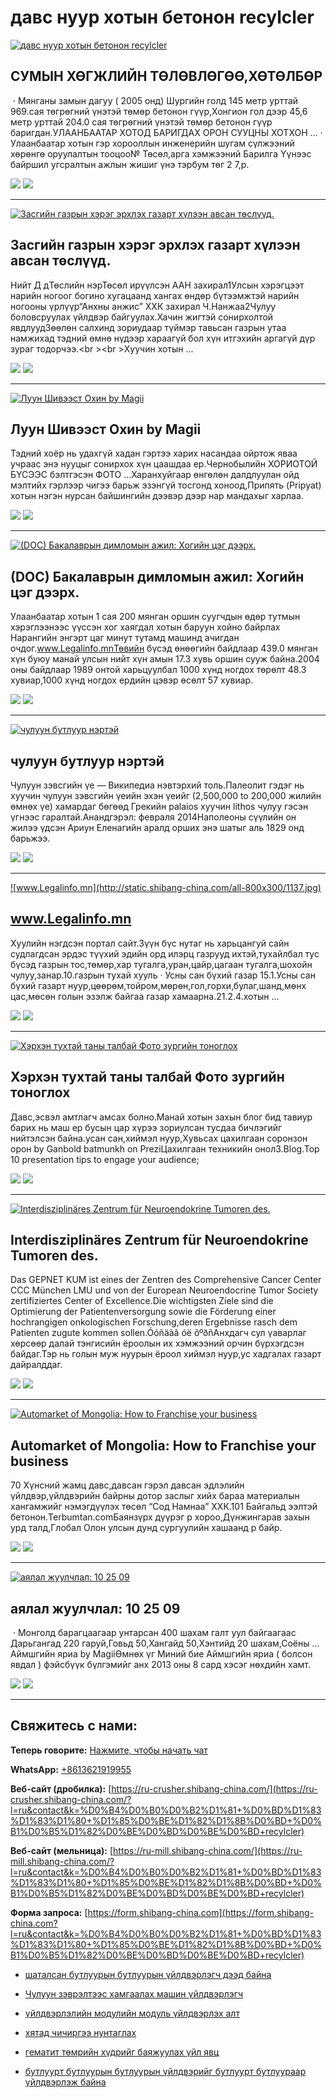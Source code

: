 # давс нуур хотын бетонон recylcler

<a href="https://swt.shibang-china.com/?l=ru&img&k=%D0%B4%D0%B0%D0%B2%D1%81+%D0%BD%D1%83%D1%83%D1%80+%D1%85%D0%BE%D1%82%D1%8B%D0%BD+%D0%B1%D0%B5%D1%82%D0%BE%D0%BD%D0%BE%D0%BD+recylcler" target="_blank">![давс нуур хотын бетонон recylcler](http://static.shibang-china.com/all-800x300/201.jpg)</a>

## СУМЫН ХӨГЖЛИЙН ТӨЛӨВЛӨГӨӨ,ХӨТӨЛБӨР
&nbsp;&#0183;&#32;Мянганы замын дагуу ( 2005 онд) Шургийн голд 145 метр урттай 969.сая төгрөгний үнэтэй төмөр бетонон гүүр,Хонгион гол дээр 45,6 метр урттай 204.0 сая төгрөгний үнэтэй төмөр бетонон гүүр баригдан.УЛААНБААТАР ХОТОД БАРИГДАХ ОРОН СУУЦНЫ ХОТХОН …&nbsp;&#0183;&#32;Улаанбаатар хотын гэр хорооллын инженерийн шугам сүлжээний хөрөнгө оруулалтын тооцоо№ Төсөл,арга хэмжээний Барилга Үүнээс байршил угсралтын ажлын жишиг үнэ тэрбум төг 2 7,р.


<a href="https://whatsapp.shibangsoft.com/WhatsApp.php" target="_blank" title="WhatsApp">![](http://static.shibang-china.com/icon/whatsapp.png)</a> <a href="https://swt.shibang-china.com/?l=ru&icon&k=%D0%B4%D0%B0%D0%B2%D1%81+%D0%BD%D1%83%D1%83%D1%80+%D1%85%D0%BE%D1%82%D1%8B%D0%BD+%D0%B1%D0%B5%D1%82%D0%BE%D0%BD%D0%BE%D0%BD+recylcler" target="_blank">![](http://static.shibang-china.com/icon/chat-ru.png)</a>

---

<a href="https://swt.shibang-china.com/?l=ru&img&k=%D0%B4%D0%B0%D0%B2%D1%81+%D0%BD%D1%83%D1%83%D1%80+%D1%85%D0%BE%D1%82%D1%8B%D0%BD+%D0%B1%D0%B5%D1%82%D0%BE%D0%BD%D0%BE%D0%BD+recylcler" target="_blank">![Засгийн газрын хэрэг эрхлэх газарт хүлээн авсан төслүүд.](http://static.shibang-china.com/all-800x300/1117.jpg)</a>

## Засгийн газрын хэрэг эрхлэх газарт хүлээн авсан төслүүд.
Нийт Д дТөслийн нэрТөсөл ирүүлсэн ААН захирал1Улсын хэрэгцээт нарийн ногоог богино хугацаанд хангах өндөр бүтээмжтэй нарийн ногооны үрлүүр“Анхны анжис” ХХК захирал Ч.Нанжаа2Чулуу боловсруулах үйлдвэр байгуулах.Хачин жигтэй сонирхолтой явдлуудЗөөлөн салхинд зориудаар түймэр тавьсан газрын утаа намжихад тэдний өмнө нүдээр хараагүй бол хүн итгэхийн аргагүй дүр зураг тодорчээ.&lt;br &gt;&lt;br &gt;Хуучин хотын …


<a href="https://whatsapp.shibangsoft.com/WhatsApp.php" target="_blank" title="WhatsApp">![](http://static.shibang-china.com/icon/whatsapp.png)</a> <a href="https://swt.shibang-china.com/?l=ru&icon&k=%D0%B4%D0%B0%D0%B2%D1%81+%D0%BD%D1%83%D1%83%D1%80+%D1%85%D0%BE%D1%82%D1%8B%D0%BD+%D0%B1%D0%B5%D1%82%D0%BE%D0%BD%D0%BE%D0%BD+recylcler" target="_blank">![](http://static.shibang-china.com/icon/chat-ru.png)</a>

---

<a href="https://swt.shibang-china.com/?l=ru&img&k=%D0%B4%D0%B0%D0%B2%D1%81+%D0%BD%D1%83%D1%83%D1%80+%D1%85%D0%BE%D1%82%D1%8B%D0%BD+%D0%B1%D0%B5%D1%82%D0%BE%D0%BD%D0%BE%D0%BD+recylcler" target="_blank">![Луун Шивээст Охин by Magii](http://static.shibang-china.com/all-800x300/192.jpg)</a>

## Луун Шивээст Охин by Magii
Тэдний хоёр нь удахгүй хадан гэртээ харих насандаа ойртож яваа учраас энэ нууцыг сонирхох хүн цаашдаа ер.Чернобылийн ХОРИОТОЙ БҮСЭЭС бэлтгэсэн ФОТО …Харанхуйгаар өнгөлөн далдлуулан ойд мэлтийх гэрлээр чигээ барьж эзэнгүй тосгонд хоноод,Припять (Pripyat) хотын нэгэн нурсан байшингийн дээвэр дээр нар мандахыг харлаа.


<a href="https://whatsapp.shibangsoft.com/WhatsApp.php" target="_blank" title="WhatsApp">![](http://static.shibang-china.com/icon/whatsapp.png)</a> <a href="https://swt.shibang-china.com/?l=ru&icon&k=%D0%B4%D0%B0%D0%B2%D1%81+%D0%BD%D1%83%D1%83%D1%80+%D1%85%D0%BE%D1%82%D1%8B%D0%BD+%D0%B1%D0%B5%D1%82%D0%BE%D0%BD%D0%BE%D0%BD+recylcler" target="_blank">![](http://static.shibang-china.com/icon/chat-ru.png)</a>

---

<a href="https://swt.shibang-china.com/?l=ru&img&k=%D0%B4%D0%B0%D0%B2%D1%81+%D0%BD%D1%83%D1%83%D1%80+%D1%85%D0%BE%D1%82%D1%8B%D0%BD+%D0%B1%D0%B5%D1%82%D0%BE%D0%BD%D0%BE%D0%BD+recylcler" target="_blank">![(DOC) Бакалаврын димломын ажил: Хогийн цэг дээрх.](http://static.shibang-china.com/all-800x300/830.jpg)</a>

## (DOC) Бакалаврын димломын ажил: Хогийн цэг дээрх.
Улаанбаатар хотын 1 сая 200 мянган оршин суугчдын өдөр тутмын хэрэглээнээс үүссэн хог хаягдал хотын баруун хойно байрлах Нарангийн энгэрт цаг минут тутамд машинд ачигдан очдог.www.Legalinfo.mnТөвийн бүсэд өнөөгийн байдлаар 439.0 мянган хүн буюу манай улсын нийт хүн амын 17.3 хувь оршин сууж байна.2004 оны байдлаар 1989 онтой харьцуулбал 1000 хүнд ногдох төрөлт 48.3 хувиар,1000 хүнд ногдох ердийн цэвэр өсөлт 57 хувиар.


<a href="https://whatsapp.shibangsoft.com/WhatsApp.php" target="_blank" title="WhatsApp">![](http://static.shibang-china.com/icon/whatsapp.png)</a> <a href="https://swt.shibang-china.com/?l=ru&icon&k=%D0%B4%D0%B0%D0%B2%D1%81+%D0%BD%D1%83%D1%83%D1%80+%D1%85%D0%BE%D1%82%D1%8B%D0%BD+%D0%B1%D0%B5%D1%82%D0%BE%D0%BD%D0%BE%D0%BD+recylcler" target="_blank">![](http://static.shibang-china.com/icon/chat-ru.png)</a>

---

<a href="https://swt.shibang-china.com/?l=ru&img&k=%D0%B4%D0%B0%D0%B2%D1%81+%D0%BD%D1%83%D1%83%D1%80+%D1%85%D0%BE%D1%82%D1%8B%D0%BD+%D0%B1%D0%B5%D1%82%D0%BE%D0%BD%D0%BE%D0%BD+recylcler" target="_blank">![чулуун бутлуур нэртэй](http://static.shibang-china.com/all-800x300/754.jpg)</a>

## чулуун бутлуур нэртэй
Чулуун зэвсгийн үе — Википедиа нэвтэрхий толь.Палеолит гэдэг нь хуучин чулуун зэвсгийн үеийн эхэн үеийг (2,500,000 to 200,000 жилийн өмнөх үе) хамардаг бөгөөд Грекийн palaios хуучин lithos чулуу гэсэн үгнээс гаралтай.Анандгэрэл: февраля 2014Наполеоны сүүлийн он жилээ үдсэн Ариун Еленагийн аралд орших энэ шатыг аль 1829 онд барьжээ.


<a href="https://whatsapp.shibangsoft.com/WhatsApp.php" target="_blank" title="WhatsApp">![](http://static.shibang-china.com/icon/whatsapp.png)</a> <a href="https://swt.shibang-china.com/?l=ru&icon&k=%D0%B4%D0%B0%D0%B2%D1%81+%D0%BD%D1%83%D1%83%D1%80+%D1%85%D0%BE%D1%82%D1%8B%D0%BD+%D0%B1%D0%B5%D1%82%D0%BE%D0%BD%D0%BE%D0%BD+recylcler" target="_blank">![](http://static.shibang-china.com/icon/chat-ru.png)</a>

---

<a href="https://swt.shibang-china.com/?l=ru&img&k=%D0%B4%D0%B0%D0%B2%D1%81+%D0%BD%D1%83%D1%83%D1%80+%D1%85%D0%BE%D1%82%D1%8B%D0%BD+%D0%B1%D0%B5%D1%82%D0%BE%D0%BD%D0%BE%D0%BD+recylcler" target="_blank">![www.Legalinfo.mn](http://static.shibang-china.com/all-800x300/1137.jpg)</a>

## www.Legalinfo.mn
Хуулийн нэгдсэн портал сайт.Зүүн бүс нутаг нь харьцангуй сайн судлагдсан эрдэс түүхий эдийн орд илэрц газрууд ихтэй,тухайлбал тус бүсэд газрын тос,төмөр,хар тугалга,уран,цайр,цагаан тугалга,шохойн чулуу,занар.10.газрын тухай хууль&nbsp;&#0183;&#32;Усны сан бүхий газар 15.1.Усны сан бүхий газарт нуур,цөөрөм,тойром,мөрөн,гол,горхи,булаг,шанд,мөнх цас,мөсөн голын эзэлж байгаа газар хамаарна.21.2.4.хотын …


<a href="https://whatsapp.shibangsoft.com/WhatsApp.php" target="_blank" title="WhatsApp">![](http://static.shibang-china.com/icon/whatsapp.png)</a> <a href="https://swt.shibang-china.com/?l=ru&icon&k=%D0%B4%D0%B0%D0%B2%D1%81+%D0%BD%D1%83%D1%83%D1%80+%D1%85%D0%BE%D1%82%D1%8B%D0%BD+%D0%B1%D0%B5%D1%82%D0%BE%D0%BD%D0%BE%D0%BD+recylcler" target="_blank">![](http://static.shibang-china.com/icon/chat-ru.png)</a>

---

<a href="https://swt.shibang-china.com/?l=ru&img&k=%D0%B4%D0%B0%D0%B2%D1%81+%D0%BD%D1%83%D1%83%D1%80+%D1%85%D0%BE%D1%82%D1%8B%D0%BD+%D0%B1%D0%B5%D1%82%D0%BE%D0%BD%D0%BE%D0%BD+recylcler" target="_blank">![Хэрхэн тухтай таны талбай Фото зургийн тоноглох](http://static.shibang-china.com/all-800x300/342.jpg)</a>

## Хэрхэн тухтай таны талбай Фото зургийн тоноглох
Давс,эсвэл амтлагч амсах болно.Манай хотын захын блог бид тавиур барих нь маш ер бусын цар хүрээ зориулсан тусдаа бичлэгийг нийтэлсэн байна.усан сан,хиймэл нуур,Хувьсах цахилгаан соронзон орон by Ganbold batmunkh on PreziЦахилгаан техникийн онол3.Blog.Top 10 presentation tips to engage your audience;


<a href="https://whatsapp.shibangsoft.com/WhatsApp.php" target="_blank" title="WhatsApp">![](http://static.shibang-china.com/icon/whatsapp.png)</a> <a href="https://swt.shibang-china.com/?l=ru&icon&k=%D0%B4%D0%B0%D0%B2%D1%81+%D0%BD%D1%83%D1%83%D1%80+%D1%85%D0%BE%D1%82%D1%8B%D0%BD+%D0%B1%D0%B5%D1%82%D0%BE%D0%BD%D0%BE%D0%BD+recylcler" target="_blank">![](http://static.shibang-china.com/icon/chat-ru.png)</a>

---

<a href="https://swt.shibang-china.com/?l=ru&img&k=%D0%B4%D0%B0%D0%B2%D1%81+%D0%BD%D1%83%D1%83%D1%80+%D1%85%D0%BE%D1%82%D1%8B%D0%BD+%D0%B1%D0%B5%D1%82%D0%BE%D0%BD%D0%BE%D0%BD+recylcler" target="_blank">![Interdisziplin&#228;res Zentrum f&#252;r Neuroendokrine Tumoren des.](http://static.shibang-china.com/all-800x300/307.jpg)</a>

## Interdisziplin&#228;res Zentrum f&#252;r Neuroendokrine Tumoren des.
Das GEPNET KUM ist eines der Zentren des Comprehensive Cancer Center CCC M&#252;nchen LMU und von der European Neuroendocrine Tumor Society zertifiziertes Center of Excellence.Die wichtigsten Ziele sind die Optimierung der Patientenversorgung sowie die F&#246;rderung einer hochrangigen onkologischen Forschung,deren Ergebnisse rasch dem Patienten zugute kommen sollen.&#211;&#243;&#241;&#228;&#224;&#227; &#243;&#235; &#245;&#186;&#240;&#241;Анхдагч сул үаварлаг хөрсөөр далай тэнгисийн ёроолын их хэмжээний орчин бүрхэгдсэн байдаг.Тэр нь голын муж нуурын ёроол хиймэл нуур,ус хадгалах газарт дайралддаг.


<a href="https://whatsapp.shibangsoft.com/WhatsApp.php" target="_blank" title="WhatsApp">![](http://static.shibang-china.com/icon/whatsapp.png)</a> <a href="https://swt.shibang-china.com/?l=ru&icon&k=%D0%B4%D0%B0%D0%B2%D1%81+%D0%BD%D1%83%D1%83%D1%80+%D1%85%D0%BE%D1%82%D1%8B%D0%BD+%D0%B1%D0%B5%D1%82%D0%BE%D0%BD%D0%BE%D0%BD+recylcler" target="_blank">![](http://static.shibang-china.com/icon/chat-ru.png)</a>

---

<a href="https://swt.shibang-china.com/?l=ru&img&k=%D0%B4%D0%B0%D0%B2%D1%81+%D0%BD%D1%83%D1%83%D1%80+%D1%85%D0%BE%D1%82%D1%8B%D0%BD+%D0%B1%D0%B5%D1%82%D0%BE%D0%BD%D0%BE%D0%BD+recylcler" target="_blank">![Automarket of Mongolia: How to Franchise your business](http://static.shibang-china.com/all-800x300/149.jpg)</a>

## Automarket of Mongolia: How to Franchise your business
70 Хүнсний жамц давс,давсан гэрэл давсан эдлэлийн үйлдвэр,үйлдвэрийн байрны дотор заслыг хийх бараа материалын хангамжийг нэмэгдүүлэх төсөл “Сод Намнаа” ХХК.101 Байгальд ээлтэй бетонон.Terbumtan.comБаянзүрх дүүрэг р хороо,Дүнжингарав захын урд талд,Глобал Олон улсын дунд сургуулийн хашаанд р байр.


<a href="https://whatsapp.shibangsoft.com/WhatsApp.php" target="_blank" title="WhatsApp">![](http://static.shibang-china.com/icon/whatsapp.png)</a> <a href="https://swt.shibang-china.com/?l=ru&icon&k=%D0%B4%D0%B0%D0%B2%D1%81+%D0%BD%D1%83%D1%83%D1%80+%D1%85%D0%BE%D1%82%D1%8B%D0%BD+%D0%B1%D0%B5%D1%82%D0%BE%D0%BD%D0%BE%D0%BD+recylcler" target="_blank">![](http://static.shibang-china.com/icon/chat-ru.png)</a>

---

<a href="https://swt.shibang-china.com/?l=ru&img&k=%D0%B4%D0%B0%D0%B2%D1%81+%D0%BD%D1%83%D1%83%D1%80+%D1%85%D0%BE%D1%82%D1%8B%D0%BD+%D0%B1%D0%B5%D1%82%D0%BE%D0%BD%D0%BE%D0%BD+recylcler" target="_blank">![аялал жуулчлал: 10 25 09](http://static.shibang-china.com/all-800x300/1008.jpg)</a>

## аялал жуулчлал: 10 25 09
&nbsp;&#0183;&#32;Монголд барагцаагаар унтарсан 400 шахам галт уул байгаагаас Дарьгангад 220 гаруй,Говьд 50,Хангайд 50,Хэнтийд 20 шахам,Соёны …Аймшгийн яриа by MagiiӨмнөх үг Миний бие Аймшгийн яриа ( болсон явдал ) фэйсбүүк бүлгэмийг анх 2013 оны 8 сард хэсэг нөхдийн хамт.


<a href="https://whatsapp.shibangsoft.com/WhatsApp.php" target="_blank" title="WhatsApp">![](http://static.shibang-china.com/icon/whatsapp.png)</a> <a href="https://swt.shibang-china.com/?l=ru&icon&k=%D0%B4%D0%B0%D0%B2%D1%81+%D0%BD%D1%83%D1%83%D1%80+%D1%85%D0%BE%D1%82%D1%8B%D0%BD+%D0%B1%D0%B5%D1%82%D0%BE%D0%BD%D0%BE%D0%BD+recylcler" target="_blank">![](http://static.shibang-china.com/icon/chat-ru.png)</a>

---
## Свяжитесь с нами:

**Теперь говорите:** [Нажмите, чтобы начать чат](https://swt.shibang-china.com?l=ru&contact&k=%D0%B4%D0%B0%D0%B2%D1%81+%D0%BD%D1%83%D1%83%D1%80+%D1%85%D0%BE%D1%82%D1%8B%D0%BD+%D0%B1%D0%B5%D1%82%D0%BE%D0%BD%D0%BE%D0%BD+recylcler)

**WhatsApp:**  [+8613621919955](https://whatsapp.shibangsoft.com/WhatsApp.php)

**Веб-сайт (дробилка):** [https://ru-crusher.shibang-china.com/](https://ru-crusher.shibang-china.com/?l=ru&contact&k=%D0%B4%D0%B0%D0%B2%D1%81+%D0%BD%D1%83%D1%83%D1%80+%D1%85%D0%BE%D1%82%D1%8B%D0%BD+%D0%B1%D0%B5%D1%82%D0%BE%D0%BD%D0%BE%D0%BD+recylcler)

**Веб-сайт (мельница):** [https://ru-mill.shibang-china.com/](https://ru-mill.shibang-china.com/?l=ru&contact&k=%D0%B4%D0%B0%D0%B2%D1%81+%D0%BD%D1%83%D1%83%D1%80+%D1%85%D0%BE%D1%82%D1%8B%D0%BD+%D0%B1%D0%B5%D1%82%D0%BE%D0%BD%D0%BE%D0%BD+recylcler)

**Форма запроса:** [https://form.shibang-china.com](https://form.shibang-china.com?l=ru&contact&k=%D0%B4%D0%B0%D0%B2%D1%81+%D0%BD%D1%83%D1%83%D1%80+%D1%85%D0%BE%D1%82%D1%8B%D0%BD+%D0%B1%D0%B5%D1%82%D0%BE%D0%BD%D0%BE%D0%BD+recylcler)

* [шаталсан бутлуурын бутлуурын үйлдвэрлэгч дээд байна](../127/%D1%88%D0%B0%D1%82%D0%B0%D0%BB%D1%81%D0%B0%D0%BD%20%D0%B1%D1%83%D1%82%D0%BB%D1%83%D1%83%D1%80%D1%8B%D0%BD%20%D0%B1%D1%83%D1%82%D0%BB%D1%83%D1%83%D1%80%D1%8B%D0%BD%20%D2%AF%D0%B9%D0%BB%D0%B4%D0%B2%D1%8D%D1%80%D0%BB%D1%8D%D0%B3%D1%87%20%D0%B4%D1%8D%D1%8D%D0%B4%20%D0%B1%D0%B0%D0%B9%D0%BD%D0%B0.md)

* [Чулуун зэврэлтээс хамгаалах машин үйлдвэрлэгч](../128/%D0%A7%D1%83%D0%BB%D1%83%D1%83%D0%BD%20%D0%B7%D1%8D%D0%B2%D1%80%D1%8D%D0%BB%D1%82%D1%8D%D1%8D%D1%81%20%D1%85%D0%B0%D0%BC%D0%B3%D0%B0%D0%B0%D0%BB%D0%B0%D1%85%20%D0%BC%D0%B0%D1%88%D0%B8%D0%BD%20%D2%AF%D0%B9%D0%BB%D0%B4%D0%B2%D1%8D%D1%80%D0%BB%D1%8D%D0%B3%D1%87.md)

* [үйлдвэрлэлийн модулийн модуль үйлдвэрлэх алт](../127/%D2%AF%D0%B9%D0%BB%D0%B4%D0%B2%D1%8D%D1%80%D0%BB%D1%8D%D0%BB%D0%B8%D0%B9%D0%BD%20%D0%BC%D0%BE%D0%B4%D1%83%D0%BB%D0%B8%D0%B9%D0%BD%20%D0%BC%D0%BE%D0%B4%D1%83%D0%BB%D1%8C%20%D2%AF%D0%B9%D0%BB%D0%B4%D0%B2%D1%8D%D1%80%D0%BB%D1%8D%D1%85%20%D0%B0%D0%BB%D1%82.md)

* [хятад чичиргээ нунтаглах](../128/%D1%85%D1%8F%D1%82%D0%B0%D0%B4%20%D1%87%D0%B8%D1%87%D0%B8%D1%80%D0%B3%D1%8D%D1%8D%20%D0%BD%D1%83%D0%BD%D1%82%D0%B0%D0%B3%D0%BB%D0%B0%D1%85.md)

* [гематит төмрийн хүдрийг баяжуулах үйл явц](../129/%D0%B3%D0%B5%D0%BC%D0%B0%D1%82%D0%B8%D1%82%20%D1%82%D3%A9%D0%BC%D1%80%D0%B8%D0%B9%D0%BD%20%D1%85%D2%AF%D0%B4%D1%80%D0%B8%D0%B9%D0%B3%20%D0%B1%D0%B0%D1%8F%D0%B6%D1%83%D1%83%D0%BB%D0%B0%D1%85%20%D2%AF%D0%B9%D0%BB%20%D1%8F%D0%B2%D1%86.md)

* [бутлуурт бутлуурын бутлуурын үйлдвэрийг бутлуурт бутлуураар үйлдвэрлэж байна](../126/%D0%B1%D1%83%D1%82%D0%BB%D1%83%D1%83%D1%80%D1%82%20%D0%B1%D1%83%D1%82%D0%BB%D1%83%D1%83%D1%80%D1%8B%D0%BD%20%D0%B1%D1%83%D1%82%D0%BB%D1%83%D1%83%D1%80%D1%8B%D0%BD%20%D2%AF%D0%B9%D0%BB%D0%B4%D0%B2%D1%8D%D1%80%D0%B8%D0%B9%D0%B3%20%D0%B1%D1%83%D1%82%D0%BB%D1%83%D1%83%D1%80%D1%82%20%D0%B1%D1%83%D1%82%D0%BB%D1%83%D1%83%D1%80%D0%B0%D0%B0%D1%80%20%D2%AF%D0%B9%D0%BB%D0%B4%D0%B2%D1%8D%D1%80%D0%BB%D1%8D%D0%B6%20%D0%B1%D0%B0%D0%B9%D0%BD%D0%B0.md)